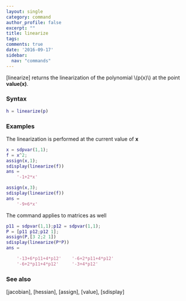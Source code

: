 ```yaml
---
layout: single
category: command
author_profile: false
excerpt: ""
title: linearize
tags:
comments: true
date: '2016-09-17'
sidebar:
  nav: "commands"
---
```


[linearize] returns the linearization of the polynomial \\(p(x)\\) at the point **value(x)**.

### Syntax

````matlab
h = linearize(p)
````

### Examples

The linearization is performed at the current value of **x**

````matlab
x = sdpvar(1,1);
f = x^2;
assign(x,1);
sdisplay(linearize(f))
ans =
    '-1+2*x'

assign(x,3);
sdisplay(linearize(f))
ans =
    '-9+6*x'
````

The command applies to matrices as well

````matlab
p11 = sdpvar(1,1);p12 = sdpvar(1,1);
P = [p11 p12;p12 1];
assign(P,[3 2;2 1])
sdisplay(linearize(P*P))
ans =

    '-13+6*p11+4*p12'    '-6+2*p11+4*p12'
    '-6+2*p11+4*p12'     '-3+4*p12'    
````

### See also
[jacobian], [hessian], [assign], [value], [sdisplay]
